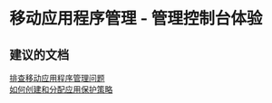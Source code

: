 <properties
    pageTitle="Mobile Application Management - Admin Console experience"
    description="移动应用程序管理 - 管理控制台体验"
    service="microsoft.intune"
    resource="intune"
    authors="mackie1604"
    displayOrder=""
    selfHelpType="generic"
    supportTopicIds="32553384"
    resourceTags=""
    productPesIds="15584"
    cloudEnvironments="public"
/>


# <a name="mobile-application-management---admin-console-experience"></a>移动应用程序管理 - 管理控制台体验

## <a name="recommended-documents"></a>**建议的文档**

[排查移动应用程序管理问题](https://docs.microsoft.com/intune-classic/troubleshoot/troubleshoot-mam)<br>
[如何创建和分配应用保护策略](https://docs.microsoft.com/intune/app-protection-policies)<br>





